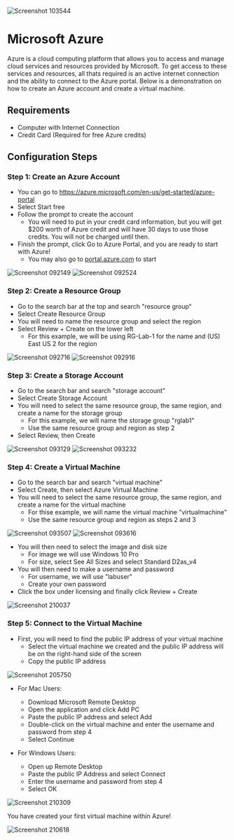 <p align="center">
     
![Screenshot 103544](https://github.com/user-attachments/assets/531feb6f-ee2c-4a6b-b1df-6f7e6df27ed9)


</p>

<h1>Microsoft Azure</h1>
Azure is a cloud computing platform that allows you to access and manage cloud services and resources provided by Microsoft. To get access to these services and resources, all thats required is an active internet connection and the ability to connect to the Azure portal. Below is a demonstration on how to create an Azure account and create a virtual machine.

<h2>Requirements</h2>

- Computer with Internet Connection
- Credit Card (Required for free Azure credits)

<h2>Configuration Steps</h2>


<h3>Step 1: Create an Azure Account</h3>

- You can go to https://azure.microsoft.com/en-us/get-started/azure-portal
- Select Start free
- Follow the prompt to create the account 
     - You will need to put in your credit card information, but you will get $200 worth of Azure credit and will have 30 days to use those credits. You will not be charged until then.
- Finish the prompt, click Go to Azure Portal, and you are ready to start with Azure!
     - You may also go to [portal.azure.com](https://www.portal.azure.com) to start

![Screenshot 092149](https://github.com/user-attachments/assets/bc0ec007-0856-4774-bcfa-fa3f410b7ae2)
![Screenshot 092524](https://github.com/user-attachments/assets/490893f6-c3bc-4dff-932f-8289b8f2ec14)


<h3>Step 2: Create a Resource Group</h3>

- Go to the search bar at the top and search "resource group"
- Select Create Resource Group
- You will need to name the resource group and select the region 
- Select Review + Create on the lower left
    - For this example, we will be using RG-Lab-1 for the name and (US) East US 2 for the region
  
![Screenshot 092716](https://github.com/user-attachments/assets/045e0bc6-f706-47c3-8aa1-b24d103b605b)
![Screenshot 092916](https://github.com/user-attachments/assets/4e371e3c-4b96-4481-9fd4-b7fff70f7801)


<h3>Step 3: Create a Storage Account</h3>

- Go to the search bar and search "storage account"
- Select Create Storage Account
- You will need to select the same resource group, the same region, and create a name for the storage group
    - For this example, we will name the storage group "rglab1"
    - Use the same resource group and region as step 2
- Select Review, then Create

![Screenshot 093129](https://github.com/user-attachments/assets/2dec6691-ca73-4f19-96cc-a32321cbdbf4)
![Screenshot 093232](https://github.com/user-attachments/assets/0080b8c4-be81-4843-9f7e-b2ead936799e)


<h3>Step 4: Create a Virtual Machine</h3>
     
- Go to the search bar and search "virtual machine"
- Select Create, then select Azure Virtual Machine
- You will need to select the same resource group, the same region, and create a name for the virtual machine
    - For thise example, we will name the virtual machine "virtualmachine"
    - Use the same resource group and region as steps 2 and 3

![Screenshot 093507](https://github.com/user-attachments/assets/363c56df-95fc-4390-88fc-96d29b646535)
![Screenshot 093616](https://github.com/user-attachments/assets/fbb10284-e718-4fac-a40a-7e686ed1855c)

* You will then need to select the image and disk size
    - For image we will use Windows 10 Pro
    - For size, select See All Sizes and select Standard D2as_v4
* You will then need to make a username and password
    - For username, we will use "labuser"
    - Create your own password
* Click the box under licensing and finally click Review + Create 

![Screenshot 210037](https://github.com/user-attachments/assets/2f770771-cce6-4d28-9141-6bc18aa73b9a)  


<h3>Step 5: Connect to the Virtual Machine</h3>

- First, you will need to find the public IP address of your virtual machine
   - Select the virtual machine we created and the public IP address will be on the right-hand side of the screen
   - Copy the public IP address

![Screenshot 205750](https://github.com/user-attachments/assets/ca3af94b-8559-434b-b342-598293efdd7a)

* For Mac Users: 
   - Download Microsoft Remote Desktop
   - Open the application and click Add PC
   - Paste the public IP address and select Add
   - Double-click on the virtual machine and enter the username and password from step 4
   - Select Continue
   
* For Windows Users:
     - Open up Remote Desktop
     - Paste the public IP Address and select Connect
     - Enter the username and password from step 4
     - Select OK

![Screenshot  210309](https://github.com/user-attachments/assets/3fbfdd6b-8535-4847-b1ba-dc781120dd35)

You have created your first virtual machine within Azure!

![Screenshot 210618](https://github.com/user-attachments/assets/f1040162-d239-4c72-b070-6be189255d15)


